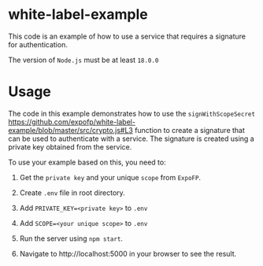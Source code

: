 # white-label-example
This code is an example of how to use a service that requires a signature for authentication.

The version of ```Node.js``` must be at least ```18.0.0```

# Usage
The code in this example demonstrates how to use the ```signWithScopeSecret``` https://github.com/expofp/white-label-example/blob/master/src/crypto.js#L3 function to create a signature that can be used to authenticate with a service. The signature is created using a private key obtained from the service.

To use your example based on this, you need to:

1. Get the ```private key``` and your unique ```scope``` from ```ExpoFP```.

2. Create ```.env``` file in root directory.

3. Add ```PRIVATE_KEY=<private key>``` to ```.env```
  
4. Add ```SCOPE=<your unique scope>``` to ```.env```

4. Run the server using ```npm start```.

5. Navigate to http://localhost:5000 in your browser to see the result.
